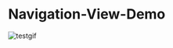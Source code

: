 # Navigation-View-Demo
![testgif](https://cloud.githubusercontent.com/assets/5139030/8405772/8906bbc2-1e74-11e5-8ea8-2c0b9db240c5.gif)

